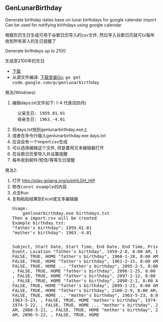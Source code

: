  <td id="wikicontent" class="psdescription">
 <h2><a name=""></a>GenLunarBirthday</h2><p>Generate birthday dates base on lunar birthdays for google calendar import Can be used for notifying birthdays using google calendar </p><p>根据农历生日生成可用于谷歌日历导入的csv文件, 然后导入谷歌日历就可以每年收到所有家人的生日提醒了 </p><p>Generate birthdays up to 2100 </p><p>生成至2100年的生日 </p><ul><li><a href="http://code.google.com/p/genlunarbirthday/downloads/list" rel="nofollow">下载</a> </li><li>从源文件编译: <a href="http://golang.org/doc/install#install" rel="nofollow">下载安装Go</a>; <tt>go get code.google.com/p/genlunarbirthday</tt> </li></ul><p>用法(Windows): <ol><li>编辑days.txt文件如下: (-4 代表闰四月) </li></p><pre class="prettyprint">  父亲生日: 1959.01.01
  母亲生日: 1963.-4.01</pre><li>将days.txt拖到genlunarbirthday.exe上 </li><li>或者在命令行输入genlunarbirthday.exe days.txt </li><li>应该会有一个import.csv生成 </li><li>可以选择编辑这个文件, 但是要用文本编辑器打开 </li><li>在谷歌日历里导入并设置提醒 </li><li>每年收到邮件/短信/等等生日提醒 </li></ol><p>用法2: <ol><li>打开 <a href="http://play.golang.org/p/pjHLGH_HjP" rel="nofollow">http://play.golang.org/p/pjHLGH_HjP</a> </li><li>修改<tt>const example</tt>的内容 </li><li>点击<tt>Run</tt> </li><li>复制粘贴结果到Excel或文本编辑器 </li></p><pre class="prettyprint">Usage:
    genlunarbirthday.exe birthdays.txt
Then a import.csv will be created
Example birthday.txt:
&quot;father&#x27;s birthday&quot;: 1959.01.01
&quot;mother&#x27;s birthday&quot;: 1963.-4.01

Subject, Start Date, Start Time, End Date, End Time, Private, All Day Event, Location
&quot;father&#x27;s birthday&quot;, 1959-2-8, 8:00 AM, 1959-2-8, , FALSE, TRUE, HOME
&quot;father&#x27;s birthday&quot;, 1960-1-28, 8:00 AM, 1960-1-28, , FALSE, TRUE, HOME
&quot;father&#x27;s birthday&quot;, 1961-2-15, 8:00 AM, 1961-2-15, , FALSE, TRUE, HOME
...
&quot;father&#x27;s birthday&quot;, 2095-2-5, 8:00 AM, 2095-2-5, , FALSE, TRUE, HOME
&quot;father&#x27;s birthday&quot;, 2096-1-25, 8:00 AM, 2096-1-25, , FALSE, TRUE, HOME
&quot;father&#x27;s birthday&quot;, 2097-2-12, 8:00 AM, 2097-2-12, , FALSE, TRUE, HOME
&quot;father&#x27;s birthday&quot;, 2098-2-1, 8:00 AM, 2098-2-1, , FALSE, TRUE, HOME
&quot;father&#x27;s birthday&quot;, 2099-1-21, 8:00 AM, 2099-1-21, , FALSE, TRUE, HOME
&quot;father&#x27;s birthday&quot;, 2100-2-9, 8:00 AM, 2100-2-9, , FALSE, TRUE, HOME
...
&quot;mother&#x27;s birthday&quot;, 1963-5-23, 8:00 AM, 1963-5-23, , FALSE, TRUE, HOME
&quot;mother&#x27;s birthday&quot;, 1974-5-22, 8:00 AM, 1974-5-22, , FALSE, TRUE, HOME
...
&quot;mother&#x27;s birthday&quot;, 2088-5-21, 8:00 AM, 2088-5-21, , FALSE, TRUE, HOME
&quot;mother&#x27;s birthday&quot;, 2096-5-22, 8:00 AM, 2096-5-22, , FALSE, TRUE, HOME</pre></ol>
 </td>
